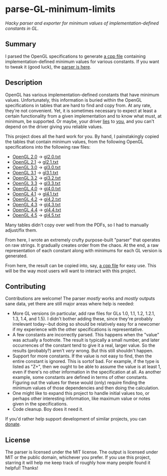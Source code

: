 # parse-GL-minimum-limits

_Hacky parser and exporter for minimum values of implementation-defined constants in GL._

## Summary

I parsed the OpenGL specifications to generate [a cpp file](out-cpp.cpp) containing implementation-defined minimum values for various constants.  If you want to tweak it (good luck), the [parser is here](parse.py).

## Description

OpenGL has various implementation-defined constants that have minimum values.  Unfortunately, this information is buried within the OpenGL specifications in tables that are hard to find and copy from.  At any rate, they're not convenient.  Yet, it is sometimes necessary to expect at least a certain functionality from a given implementation and to know what must, at minimum, be supported.  Or maybe, your driver [lies](http://www.gamedev.net/topic/681636-my-properly-created-opengl-context-is-lying-to-me) to [you](http://stackoverflow.com/questions/28130349/glgetstring-returning-null-on-valid-linux-context-in-vm), and you can't depend on the driver giving you reliable values.

This project does all the hard work for you.  By hand, I painstakingly copied the tables that contain minimum values, from the following OpenGL specifications into the following raw files:

- [OpenGL 2.0](https://www.opengl.org/documentation/specs/version2.0/glspec20.pdf) -> [gl2.0.txt](gl2.0.txt)
- [OpenGL 2.1](https://www.opengl.org/documentation/specs/version2.1/glspec21.pdf) -> [gl2.1.txt](gl2.1.txt)
- [OpenGL 3.0](https://www.opengl.org/registry/doc/glspec30.20080811.pdf) -> [gl3.0.txt](gl3.0.txt)
- [OpenGL 3.1](https://www.opengl.org/registry/doc/glspec31.20090324.pdf) -> [gl3.1.txt](gl3.1.txt)
- [OpenGL 3.2](https://www.opengl.org/registry/doc/glspec32.core.20090803.pdf) -> [gl3.2.txt](gl3.2.txt)
- [OpenGL 3.3](https://www.opengl.org/registry/doc/glspec33.core.20100311.withchanges.pdf) -> [gl3.3.txt](gl3.3.txt)
- [OpenGL 4.0](https://www.opengl.org/registry/doc/glspec40.core.20100311.pdf) -> [gl4.0.txt](gl4.0.txt)
- [OpenGL 4.1](https://www.opengl.org/registry/doc/glspec41.core.20100725.pdf) -> [gl4.1.txt](gl4.1.txt)
- [OpenGL 4.2](https://www.opengl.org/registry/doc/glspec42.core.20110822.withchanges.pdf) -> [gl4.2.txt](gl4.2.txt)
- [OpenGL 4.3](https://www.opengl.org/registry/doc/glspec43.core.20120806.pdf) -> [gl4.3.txt](gl4.3.txt)
- [OpenGL 4.4](https://www.opengl.org/registry/doc/glspec44.core.pdf) -> [gl4.4.txt](gl4.4.txt)
- [OpenGL 4.5](https://www.opengl.org/registry/doc/glspec45.core.pdf) -> [gl4.5.txt](gl4.5.txt)

Many tables didn't copy over well from the PDFs, so I had to manually adjust/fix them.

From here, I wrote an extremely crufty purpose-built "parser" that operates on raw strings.  It gradually creates order from the chaos.  At the end, a raw representation of each constant along with minimums for each GL version is generated.

From here, the result can be copied into, say, [a cpp file](out-cpp.cpp) for easy use.  This will be the way most users will want to interact with this project.

## Contributing

Contributions are welcome!  The parser _mostly_ works and _mostly_ outputs sane data, yet there are still major areas where help is needed:

- More GL versions (in particular, add raw files for GLs 1.0, 1.1, 1.2, 1.2.1, 1.3, 1.4, and 1.5).  I didn't bother adding these, since they're probably irrelevant today--but doing so should be relatively easy for a newcomer if my experience with the other specifications is representative.
- A few constants are incorrectly parsed.  This happens when the "value" was actually a footnote.  The result is typically a small number, and later occurrences of the constant tend to give it a real, larger value.  So the results (probably?) aren't _very_ wrong.  But this still shouldn't happen.
- Support for more constants.  If the value is not easy to find, then the entire constant is ignored.  This is sortof bad.  For example, if the type is listed as "Z+", then we ought to be able to assume the value is at least 1, even if there's no other information in the specification at all.  As another example, some constants are defined in terms of other constants.  Figuring out the values for these would (only) require finding the minimum values of those dependencies and then doing the calculation.
- One might like to expand this project to handle initial values too, or perhaps other interesting information, like maximum value or notes given in the specifications.
- Code cleanup.  Boy does it need it.

If you'd rather help support development of similar projects, you can [donate](http://geometrian.com/).

## License

The parser is licensed under the MIT license.  The output is licensed under MIT or the public domain, whichever you prefer.  If you use this project, starring it will help me keep track of roughly how many people found it helpful!  Thanks!